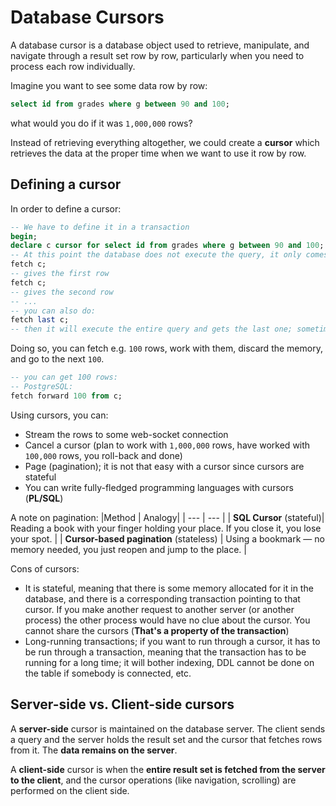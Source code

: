 # Database Cursors

A database cursor is a database object used to retrieve, manipulate, and navigate through a result set row by row, particularly when you need to process each row individually.

Imagine you want to see some data row by row:

```sql
select id from grades where g between 90 and 100;
```

what would you do if it was `1,000,000` rows?

Instead of retrieving everything altogether, we could create a **cursor** which retrieves the data at the proper time when we want to use it row by row.

## Defining a cursor

In order to define a cursor:

```sql
-- We have to define it in a transaction
begin;
declare c cursor for select id from grades where g between 90 and 100;
-- At this point the database does not execute the query, it only comes up with the plan to execute.
fetch c;
-- gives the first row
fetch c;
-- gives the second row
-- ...
-- you can also do:
fetch last c;
-- then it will execute the entire query and gets the last one; sometimes the database has the insight to get the last row in an efficient manner, sometimes it does not.
```

Doing so, you can fetch e.g. `100` rows, work with them, discard the memory, and go to the next `100`.

```sql
-- you can get 100 rows:
-- PostgreSQL:
fetch forward 100 from c;
```
Using cursors, you can:
- Stream the rows to some web-socket connection
- Cancel a cursor (plan to work with `1,000,000` rows, have worked with `100,000` rows, you roll-back and done)
- Page (pagination); it is not that easy with a cursor since cursors are stateful
- You can write fully-fledged programming languages with cursors (**PL/SQL**)

A note on pagination:
|Method | Analogy|
| --- | --- |
| **SQL Cursor** (stateful)| Reading a book with your finger holding your place. If you close it, you lose your spot. |
| **Cursor-based pagination** (stateless) | Using a bookmark — no memory needed, you just reopen and jump to the place.              |

Cons of cursors:
- It is stateful, meaning that there is some memory allocated for it in the database, and there is a corresponding transaction pointing to that cursor. If you make another request to another server (or another process) the other process would have no clue about the cursor. You cannot share the cursors (**That's a property of the transaction**)
- Long-running transactions; if you want to run through a cursor, it has to be run through a transaction, meaning that the transaction has to be running for a long time; it will bother indexing, DDL cannot be done on the table if somebody is connected, etc.

## Server-side vs. Client-side cursors

A **server-side** cursor is maintained on the database server. The client sends a query and the server holds the result set and the cursor that fetches rows from it. The **data remains on the server**.

A **client-side** cursor is when the **entire result set is fetched from the server to the client**, and the cursor operations (like navigation, scrolling) are performed on the client side.
